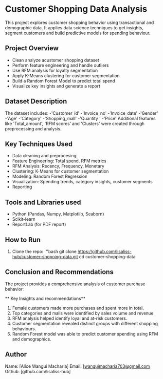 # Customer Shopping Data Analysis
This project explores customer shopping behavior using transactional and demographic data. It applies data science techniques to get insights, segment customers and build predictive models for spending behaviour.

## **Project Overview**
- Clean analyze acustomer shopping dataset
- Perform feature engineering and handle outliers
- Use RFM analysis for loyalty segmentation
- Apply K-Means clustering for customer segmentation
- Build a Random Forest Model to predict total spend
- Visualize key insights and generate a report

## Dataset Description
  The dataset includes:
  -'Customer_id'
  -'Invoice_no'
  -'Invoice_date'
  -'Gender'
  -'Age'
  -'Category'
  -'Shopping_mall'
  -'Quantity '
  -'Price'
Additional features like 'Total_amount', 'RFM scores' and 'Clusters' were created through preprocessing and analysis.

## **Key Techniques Used**
- Data cleaning and preprocesing
- Feature Engineering: Total spend, RFM metrics
- RFM Analysis: Recency, Frequency, Monetary
- Clustering: K-Means for customer segmentation
- Modeling: Random Forest Regression
- Visualization: Spending trends, category insights, customer segments
- Reporting

## Tools and Libraries used
- Python (Pandas, Numpy, Matplotlib, Seaborn)
- Scikit-learn
- ReportLab (for PDF report)

## **How to Run**
1. Clone the repo:
   '''bash
   git clone
   https://github.com/lisaliss-hub/customer-shopping-data.git
   cd customer-shopping-data

## Conclusion and Recommendations
The project provides a comprehensive analysis of customer purchase behavior:
 
  ** Key Insights and recommendations**
1. Female customers made more purchases and spent more in total.
2. Top categories and malls were identified by sales volume and revenue
3. RFM analysis helped identify loyal and at-risk customers.
4. Customer segmentation revealed distinct groups with different shopping behaviours.
5. Random Forest model was able to predict customer spending using RFM and demographics.

## Author
Name: [Alice Wangui Macharia]
Email: [wanguimacharia703@gmail.com
Github: [github.com\lisaliss-hub]


   

